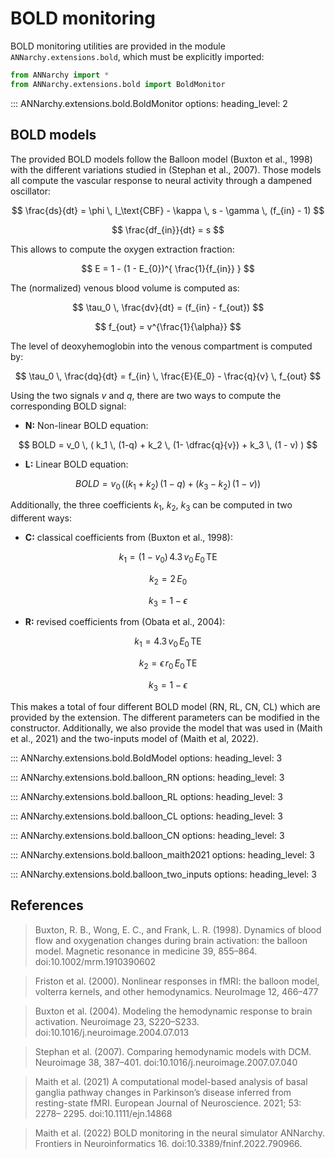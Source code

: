 # BOLD monitoring

BOLD monitoring utilities are provided in the module `ANNarchy.extensions.bold`, which must be explicitly imported:

```python
from ANNarchy import *
from ANNarchy.extensions.bold import BoldMonitor
```

::: ANNarchy.extensions.bold.BoldMonitor
    options:
      heading_level: 2

## BOLD models

The provided BOLD models follow the Balloon model (Buxton et al., 1998) with the different variations studied in (Stephan et al., 2007). Those models all compute the vascular response to neural activity through a dampened oscillator:

$$
    \frac{ds}{dt} = \phi \, I_\text{CBF} - \kappa \, s - \gamma \, (f_{in} - 1)
$$

$$
    \frac{df_{in}}{dt} = s
$$

This allows to compute the oxygen extraction fraction:

$$
    E = 1 - (1 - E_{0})^{ \frac{1}{f_{in}} }
$$

The (normalized) venous blood volume is computed as:

$$
    \tau_0 \, \frac{dv}{dt} = (f_{in} - f_{out})
$$

$$
    f_{out} = v^{\frac{1}{\alpha}}
$$

The level of deoxyhemoglobin into the venous compartment is computed by:

$$
    \tau_0 \, \frac{dq}{dt} = f_{in} \, \frac{E}{E_0} - \frac{q}{v} \, f_{out}
$$

Using the two signals $v$ and $q$, there are two ways to compute the corresponding BOLD signal:

* **N:** Non-linear BOLD equation:

$$
    BOLD = v_0 \, ( k_1 \, (1-q) + k_2 \, (1- \dfrac{q}{v}) + k_3 \, (1 - v) )
$$

* **L:** Linear BOLD equation:

$$
    BOLD = v_0 \, ((k_1 + k_2) \, (1 - q) + (k_3 - k_2) \, (1 - v)) 
$$

Additionally, the three coefficients $k_1$, $k_2$, $k_3$ can be computed in two different ways:

* **C:** classical coefficients from (Buxton et al., 1998):

$$k_1            = (1 - v_0) \, 4.3 \, v_0 \, E_0 \, \text{TE}$$

$$k_2            = 2 \, E_0$$

$$k_3            = 1 - \epsilon$$

* **R:** revised coefficients from (Obata et al., 2004):

$$k_1            = 4.3 \, v_0 \, E_0 \, \text{TE}$$

$$k_2            = \epsilon \, r_0 \, E_0 \, \text{TE}$$

$$k_3            = 1 - \epsilon$$

This makes a total of four different BOLD model (RN, RL, CN, CL) which are provided by the extension. The different parameters can be modified in the constructor. Additionally, we also provide the model that was used in (Maith et al., 2021) and the two-inputs model of (Maith et al, 2022).


::: ANNarchy.extensions.bold.BoldModel
    options:
      heading_level: 3

::: ANNarchy.extensions.bold.balloon_RN
    options:
      heading_level: 3

::: ANNarchy.extensions.bold.balloon_RL
    options:
      heading_level: 3

::: ANNarchy.extensions.bold.balloon_CL
    options:
      heading_level: 3

::: ANNarchy.extensions.bold.balloon_CN
    options:
      heading_level: 3

::: ANNarchy.extensions.bold.balloon_maith2021
    options:
      heading_level: 3

::: ANNarchy.extensions.bold.balloon_two_inputs
    options:
      heading_level: 3

## References

> Buxton, R. B., Wong, E. C., and Frank, L. R. (1998). Dynamics of blood flow and oxygenation changes during brain activation: the balloon model. Magnetic resonance in medicine 39, 855–864. doi:10.1002/mrm.1910390602

> Friston et al. (2000). Nonlinear responses in fMRI: the balloon model, volterra kernels, and other hemodynamics. NeuroImage 12, 466–477

> Buxton et al. (2004). Modeling the hemodynamic response to brain activation. Neuroimage 23, S220–S233. doi:10.1016/j.neuroimage.2004.07.013

> Stephan et al. (2007). Comparing hemodynamic models with DCM. Neuroimage 38, 387–401. doi:10.1016/j.neuroimage.2007.07.040

> Maith et al. (2021) A computational model-based analysis of basal ganglia pathway changes in Parkinson’s disease inferred from resting-state fMRI. European Journal of Neuroscience. 2021; 53: 2278– 2295. doi:10.1111/ejn.14868 

> Maith et al. (2022) BOLD monitoring in the neural simulator ANNarchy. Frontiers in Neuroinformatics 16. doi:10.3389/fninf.2022.790966.
